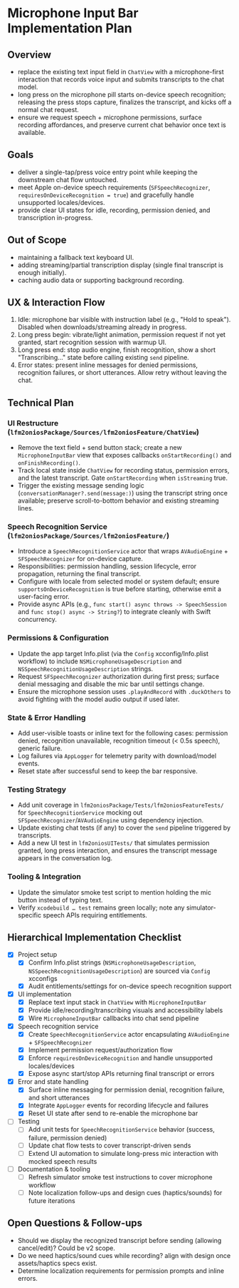 # Microphone Input Bar Implementation Plan

## Overview
- replace the existing text input field in `ChatView` with a microphone-first interaction that records voice input and submits transcripts to the chat model.
- long press on the microphone pill starts on-device speech recognition; releasing the press stops capture, finalizes the transcript, and kicks off a normal chat request.
- ensure we request speech + microphone permissions, surface recording affordances, and preserve current chat behavior once text is available.

## Goals
- deliver a single-tap/press voice entry point while keeping the downstream chat flow untouched.
- meet Apple on-device speech requirements (`SFSpeechRecognizer`, `requiresOnDeviceRecognition = true`) and gracefully handle unsupported locales/devices.
- provide clear UI states for idle, recording, permission denied, and transcription in-progress.

## Out of Scope
- maintaining a fallback text keyboard UI.
- adding streaming/partial transcription display (single final transcript is enough initially).
- caching audio data or supporting background recording.

## UX & Interaction Flow
1. Idle: microphone bar visible with instruction label (e.g., "Hold to speak"). Disabled when downloads/streaming already in progress.
2. Long press begin: vibrate/light animation, permission request if not yet granted, start recognition session with warmup UI.
3. Long press end: stop audio engine, finish recognition, show a short "Transcribing…" state before calling existing `send` pipeline.
4. Error states: present inline messages for denied permissions, recognition failures, or short utterances. Allow retry without leaving the chat.

## Technical Plan
### UI Restructure (`lfm2oniosPackage/Sources/lfm2oniosFeature/ChatView`)
- Remove the text field + send button stack; create a new `MicrophoneInputBar` view that exposes callbacks `onStartRecording()` and `onFinishRecording()`.
- Track local state inside `ChatView` for recording status, permission errors, and the latest transcript. Gate `onStartRecording` when `isStreaming` true.
- Trigger the existing message sending logic (`conversationManager?.send(message:)`) using the transcript string once available; preserve scroll-to-bottom behavior and existing streaming lines.

### Speech Recognition Service (`lfm2oniosPackage/Sources/lfm2oniosFeature/`)
- Introduce a `SpeechRecognitionService` actor that wraps `AVAudioEngine` + `SFSpeechRecognizer` for on-device capture.
- Responsibilities: permission handling, session lifecycle, error propagation, returning the final transcript.
- Configure with locale from selected model or system default; ensure `supportsOnDeviceRecognition` is true before starting, otherwise emit a user-facing error.
- Provide async APIs (e.g., `func start() async throws -> SpeechSession` and `func stop() async -> String?`) to integrate cleanly with Swift concurrency.

### Permissions & Configuration
- Update the app target Info.plist (via the `Config` xcconfig/Info.plist workflow) to include `NSMicrophoneUsageDescription` and `NSSpeechRecognitionUsageDescription` strings.
- Request `SFSpeechRecognizer` authorization during first press; surface denial messaging and disable the mic bar until settings change.
- Ensure the microphone session uses `.playAndRecord` with `.duckOthers` to avoid fighting with the model audio output if used later.

### State & Error Handling
- Add user-visible toasts or inline text for the following cases: permission denied, recognition unavailable, recognition timeout (< 0.5s speech), generic failure.
- Log failures via `AppLogger` for telemetry parity with download/model events.
- Reset state after successful send to keep the bar responsive.

### Testing Strategy
- Add unit coverage in `lfm2oniosPackage/Tests/lfm2oniosFeatureTests/` for `SpeechRecognitionService` mocking out `SFSpeechRecognizer`/`AVAudioEngine` using dependency injection.
- Update existing chat tests (if any) to cover the `send` pipeline triggered by transcripts.
- Add a new UI test in `lfm2oniosUITests/` that simulates permission granted, long press interaction, and ensures the transcript message appears in the conversation log.

### Tooling & Integration
- Update the simulator smoke test script to mention holding the mic button instead of typing text.
- Verify `xcodebuild … test` remains green locally; note any simulator-specific speech APIs requiring entitlements.

## Hierarchical Implementation Checklist
- [x] Project setup
    - [x] Confirm Info.plist strings (`NSMicrophoneUsageDescription`, `NSSpeechRecognitionUsageDescription`) are sourced via `Config` xcconfigs
    - [x] Audit entitlements/settings for on-device speech recognition support
- [x] UI implementation
    - [x] Replace text input stack in `ChatView` with `MicrophoneInputBar`
    - [x] Provide idle/recording/transcribing visuals and accessibility labels
    - [x] Wire `MicrophoneInputBar` callbacks into chat send pipeline
- [x] Speech recognition service
    - [x] Create `SpeechRecognitionService` actor encapsulating `AVAudioEngine` + `SFSpeechRecognizer`
    - [x] Implement permission request/authorization flow
    - [x] Enforce `requiresOnDeviceRecognition` and handle unsupported locales/devices
    - [x] Expose async start/stop APIs returning final transcript or errors
- [x] Error and state handling
    - [x] Surface inline messaging for permission denial, recognition failure, and short utterances
    - [x] Integrate `AppLogger` events for recording lifecycle and failures
    - [x] Reset UI state after send to re-enable the microphone bar
- [ ] Testing
    - [ ] Add unit tests for `SpeechRecognitionService` behavior (success, failure, permission denied)
    - [ ] Update chat flow tests to cover transcript-driven sends
    - [ ] Extend UI automation to simulate long-press mic interaction with mocked speech results
- [ ] Documentation & tooling
    - [ ] Refresh simulator smoke test instructions to cover microphone workflow
    - [ ] Note localization follow-ups and design cues (haptics/sounds) for future iterations

## Open Questions & Follow-ups
- Should we display the recognized transcript before sending (allowing cancel/edit)? Could be v2 scope.
- Do we need haptics/sound cues while recording? align with design once assets/haptics specs exist.
- Determine localization requirements for permission prompts and inline errors.
